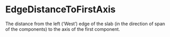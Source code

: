 EdgeDistanceToFirstAxis
=======================

The distance from the left (‘West’) edge of the slab (in the direction of span of the components) to the axis of the first component.
